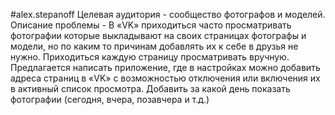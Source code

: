 #alex.stepanoff
Целевая аудитория - сообщество фотографов и моделей.
Описание проблемы - В «VK» приходиться часто просматривать фотографии которые выкладывают на своих страницах фотографы и модели, но по каким то причинам добавлять их к себе в друзья не нужно. Приходиться каждую страницу просматривать вручную.
Предлагается написать приложение, где в настройках можно добавить адреса страниц в «VK» с возможностью отключения или включения их в активный список просмотра. Добавить за какой день показать фотографии (сегодня, вчера, позавчера и т.д.)
